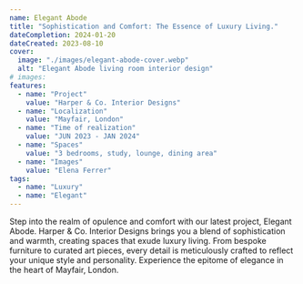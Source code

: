 ```yaml
---
name: Elegant Abode
title: "Sophistication and Comfort: The Essence of Luxury Living."
dateCompletion: 2024-01-20
dateCreated: 2023-08-10
cover:
  image: "./images/elegant-abode-cover.webp"
  alt: "Elegant Abode living room interior design"
# images:
features:
  - name: "Project"
    value: "Harper & Co. Interior Designs"
  - name: "Localization"
    value: "Mayfair, London"
  - name: "Time of realization"
    value: "JUN 2023 - JAN 2024"
  - name: "Spaces"
    value: "3 bedrooms, study, lounge, dining area"
  - name: "Images"
    value: "Elena Ferrer"
tags:
  - name: "Luxury"
  - name: "Elegant"
---
```


Step into the realm of opulence and comfort with our latest project, Elegant Abode. Harper & Co. Interior Designs brings you a blend of sophistication and warmth, creating spaces that exude luxury living. From bespoke furniture to curated art pieces, every detail is meticulously crafted to reflect your unique style and personality. Experience the epitome of elegance in the heart of Mayfair, London.
